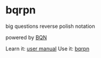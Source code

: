 # bqrpn

big questions reverse polish notation

powered by [BQN](https://mlochbaum.github.io/BQN/)

Learn it: [user manual](https://yiyus.info/bqrpn/manual.html)
Use it: [bqrpn](https://yiyus.info/bqrpn/)
